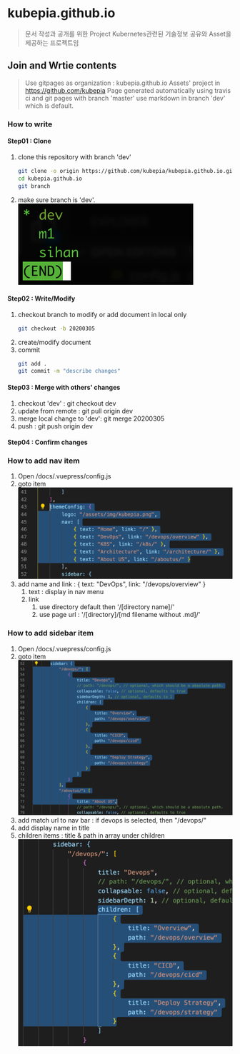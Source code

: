 # kubepia.github.io
> 문서 작성과 공개를 위한 Project
> Kubernetes관련된 기술정보 공유와 Asset을 제공하는 프로젝트임

## Join and Wrtie contents

> Use gitpages as organization : kubepia.github.io
> Assets' project in https://github.com/kubepia
> Page generated automatically using travis ci and git pages with branch 'master'
> use markdown in branch 'dev' which is default.

### How to write

#### Step01 : Clone
1. clone this repository with branch 'dev'
   ```sh
   git clone -o origin https://github.com/kubepia/kubepia.github.io.git
   cd kubepia.github.io
   git branch
   ```
2. make sure branch is 'dev'.\
   ![](./img/2020-03-06-16-17-50.png)

#### Step02 : Write/Modify
1. checkout branch to modify or add document in local only
   ```sh
   git checkout -b 20200305
   ```
2. create/modify document
3. commit
   ``` sh
   git add .
   git commit -m "describe changes"
   ```

#### Step03 : Merge with others' changes
1. checkout 'dev' : git checkout dev
2. update from remote : git pull origin dev
3. merge local change to 'dev': git merge 20200305
4. push : git push origin dev

#### Step04 : Confirm changes

### How to add nav item

1. Open /docs/.vuepress/config.js
2. goto item
   ![](./img/2020-03-06-16-24-20.png)
3. add name and link : { text: "DevOps", link: "/devops/overview" }
   1. text : display in nav menu
   2. link
      1. use directory default then '/[directory name]/'
      2. use page url : '/[directory]/[md filename without .md]/'
   
### How to add sidebar item

1. Open /docs/.vuepress/config.js
2. goto item
   ![](./img/2020-03-06-16-27-26.png)
3. add match url to nav bar : if devops is selected, then "/devops/"
4. add display name in title
5. children items : title & path in array under children
   ![](./img/2020-03-06-16-29-44.png)